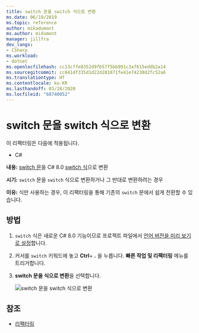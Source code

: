 ```yaml
---
title: switch 문을 switch 식으로 변환
ms.date: 06/19/2019
ms.topic: reference
author: mikadumont
ms.author: midumont
manager: jillfra
dev_langs:
- CSharp
ms.workload:
- dotnet
ms.openlocfilehash: cc13cffe8352d9fb57f5bb991c3af615eddb2a14
ms.sourcegitcommit: cc841df335d1d22d281871fe41e74238d2fc52a6
ms.translationtype: HT
ms.contentlocale: ko-KR
ms.lasthandoff: 03/18/2020
ms.locfileid: "68740052"
---
```

# <a name="convert-switch-statement-to-switch-expression"></a>switch 문을 switch 식으로 변환

이 리팩터링은 다음에 적용됩니다.

- C#

**내용:** [switch 문](/dotnet/csharp/language-reference/keywords/switch)을 C# 8.0 [switch 식](/dotnet/csharp/whats-new/csharp-8#switch-expressions)으로 변환

**시기:** `switch` 문을 `switch` 식으로 변환하거나 그 반대로 변환하려는 경우 

**이유:** 식만 사용하는 경우, 이 리팩터링을 통해 기존의 `switch` 문에서 쉽게 전환할 수 있습니다.

## <a name="how-to"></a>방법

1. `switch` 식은 새로운 C# 8.0 기능이므로 프로젝트 파일에서 [언어 버전을 미리 보기로 설정](/dotnet/csharp/language-reference/configure-language-version#edit-the-project-file)합니다.
2. 커서를 `switch` 키워드에 놓고 **Ctrl**+ **.** 을 누릅니다. **빠른 작업 및 리팩터링** 메뉴를 트리거합니다.
3. **switch 문을 식으로 변환**을 선택합니다.

   ![switch 문을 switch 식으로 변환](media/convert-switch-statement-to-switch-expression.png) 

## <a name="see-also"></a>참조

- [리팩터링](../refactoring-in-visual-studio.md)
